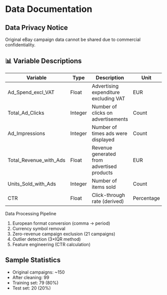 # Data Documentation

## Data Privacy Notice
Original eBay campaign data cannot be shared due to commercial confidentiality.

## 📊 Variable Descriptions

| Variable | Type | Description | Unit |
|----------|------|-------------|------|
| Ad_Spend_excl_VAT | Float | Advertising expenditure excluding VAT | EUR |
| Total_Ad_Clicks | Integer | Number of clicks on advertisements | Count |
| Ad_Impressions | Integer | Number of times ads were displayed | Count |
| Total_Revenue_with_Ads | Float | Revenue generated from advertised products | EUR |
| Units_Sold_with_Ads | Integer | Number of items sold | Count |
| CTR | Float | Click-through rate (derived) | Percentage |

Data Processing Pipeline
1. European format conversion (comma → period)
2. Currency symbol removal
3. Zero-revenue campaign exclusion (21 campaigns)
4. Outlier detection (3×IQR method)
5. Feature engineering (CTR calculation)

## Sample Statistics
- Original campaigns: ~150
- After cleaning: 99
- Training set: 79 (80%)
- Test set: 20 (20%)
